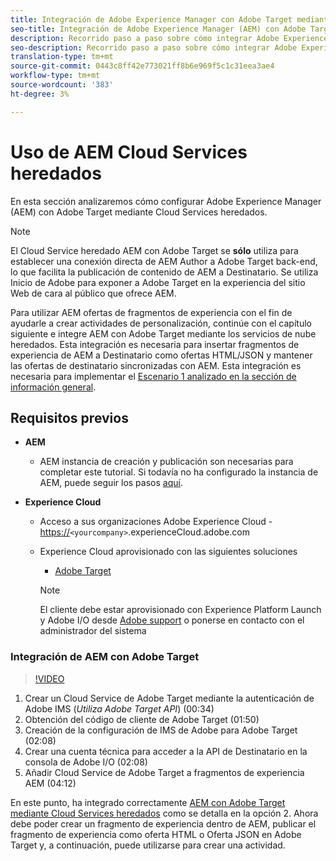 ```yaml
---
title: Integración de Adobe Experience Manager con Adobe Target mediante Cloud Services
seo-title: Integración de Adobe Experience Manager (AEM) con Adobe Target mediante Cloud Services heredados
description: Recorrido paso a paso sobre cómo integrar Adobe Experience Manager (AEM) con Adobe Target mediante AEM Cloud Service
seo-description: Recorrido paso a paso sobre cómo integrar Adobe Experience Manager (AEM) con Adobe Target mediante AEM Cloud Service
translation-type: tm+mt
source-git-commit: 0443c8ff42e773021ff8b6e969f5c1c31eea3ae4
workflow-type: tm+mt
source-wordcount: '383'
ht-degree: 3%

---
```



# Uso de AEM Cloud Services heredados

En esta sección analizaremos cómo configurar Adobe Experience Manager (AEM) con Adobe Target mediante Cloud Services heredados.

>[!NOTE]
>
> El Cloud Service heredado AEM con Adobe Target se **sólo** utiliza para establecer una conexión directa de AEM Author a Adobe Target back-end, lo que facilita la publicación de contenido de AEM a Destinatario. Se utiliza Inicio de Adobe para exponer a Adobe Target en la experiencia del sitio Web de cara al público que ofrece AEM.

Para utilizar AEM ofertas de fragmentos de experiencia con el fin de ayudarle a crear actividades de personalización, continúe con el capítulo siguiente e integre AEM con Adobe Target mediante los servicios de nube heredados. Esta integración es necesaria para insertar fragmentos de experiencia de AEM a Destinatario como ofertas HTML/JSON y mantener las ofertas de destinatario sincronizadas con AEM. Esta integración es necesaria para implementar el [Escenario 1 analizado en la sección de información general](./overview.md#personalization-using-aem-experience-fragment).

## Requisitos previos

* **AEM**

   * AEM instancia de creación y publicación son necesarias para completar este tutorial. Si todavía no ha configurado la instancia de AEM, puede seguir los pasos [aquí](./implementation.md#set-up-aem).

* **Experience Cloud**
   * Acceso a sus organizaciones Adobe Experience Cloud - <https://>`<yourcompany>`.experienceCloud.adobe.com
   * Experience Cloud aprovisionado con las siguientes soluciones
      * [Adobe Target](https://experiencecloud.adobe.com)

      >[!NOTE]
      >
      > El cliente debe estar aprovisionado con Experience Platform Launch y Adobe I/O desde [Adobe support](https://helpx.adobe.com/es/contact/enterprise-support.ec.html) o ponerse en contacto con el administrador del sistema



### Integración de AEM con Adobe Target

>[!VIDEO](https://video.tv.adobe.com/v/28428?quality=12&learn=on)

1. Crear un Cloud Service de Adobe Target mediante la autenticación de Adobe IMS (*Utiliza Adobe Target API*) (00:34)
2. Obtención del código de cliente de Adobe Target (01:50)
3. Creación de la configuración de IMS de Adobe para Adobe Target (02:08)
4. Crear una cuenta técnica para acceder a la API de Destinatario en la consola de Adobe I/O (02:08)
5. Añadir Cloud Service de Adobe Target a fragmentos de experiencia AEM (04:12)

En este punto, ha integrado correctamente [AEM con Adobe Target mediante Cloud Services heredados](./using-aem-cloud-services.md#integrating-aem-target-options) como se detalla en la opción 2. Ahora debe poder crear un fragmento de experiencia dentro de AEM, publicar el fragmento de experiencia como oferta HTML o Oferta JSON en Adobe Target y, a continuación, puede utilizarse para crear una actividad.
